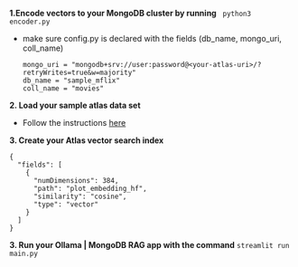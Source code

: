 __1.Encode vectors to your MongoDB cluster by running__
``` python3 encoder.py```
- make sure config.py is declared with the fields (db_name, mongo_uri, coll_name)
  ```
  mongo_uri = "mongodb+srv://user:password@<your-atlas-uri>/?retryWrites=true&w=majority"
  db_name = "sample_mflix"
  coll_name = "movies"
  ```

__2. Load your sample atlas data set__
- Follow the instructions [here](https://www.mongodb.com/developer/products/atlas/atlas-sample-datasets/)
   
__3. Create your Atlas vector search index__
```
{
  "fields": [
    {
      "numDimensions": 384,
      "path": "plot_embedding_hf",
      "similarity": "cosine",
      "type": "vector"
    }
  ]
}
```

__3. Run your Ollama | MongoDB RAG app with the command__
```streamlit run main.py```
